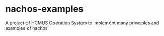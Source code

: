# nachos-examples
 A project of HCMUS Operation System to implement many principles and examples of nachos
